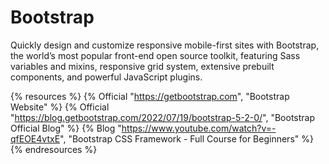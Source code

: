 # Bootstrap

Quickly design and customize responsive mobile-first sites with Bootstrap, the world’s most popular front-end open source toolkit, featuring Sass variables and mixins, responsive grid system, extensive prebuilt components, and powerful JavaScript plugins.

{% resources %}
  {% Official "https://getbootstrap.com", "Bootstrap Website" %}
  {% Official "https://blog.getbootstrap.com/2022/07/19/bootstrap-5-2-0/", "Bootstrap Official Blog" %}
  {% Blog "https://www.youtube.com/watch?v=-qfEOE4vtxE", "Bootstrap CSS Framework - Full Course for Beginners" %}
{% endresources %}
